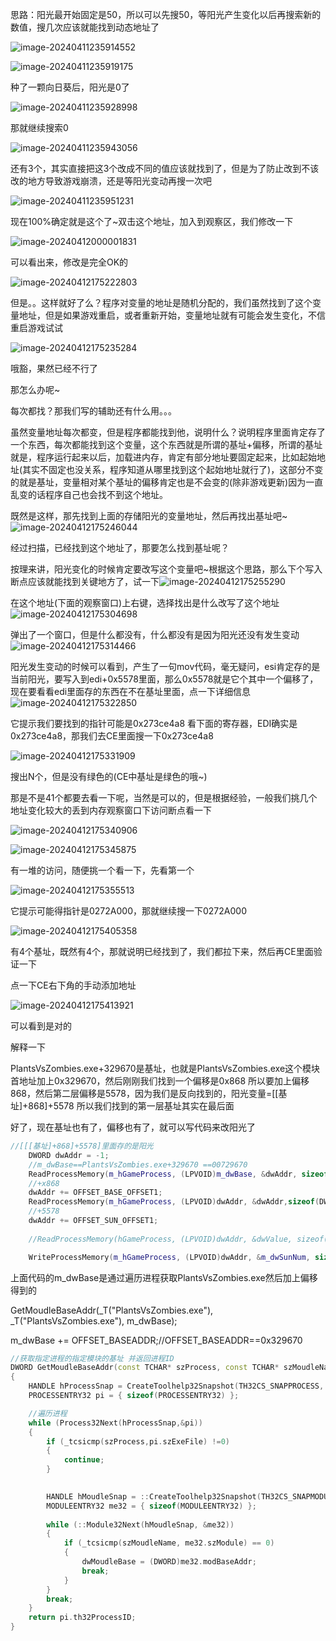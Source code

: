 思路：阳光最开始固定是50，所以可以先搜50，等阳光产生变化以后再搜索新的数值，搜几次应该就能找到动态地址了

![image-20240411235914552](notesimg/image-20240411235914552.png)

![image-20240411235919175](notesimg/image-20240411235919175.png)

种了一颗向日葵后，阳光是0了

![image-20240411235928998](notesimg/image-20240411235928998.png)

那就继续搜索0

![image-20240411235943056](notesimg/image-20240411235943056.png)

还有3个，其实直接把这3个改成不同的值应该就找到了，但是为了防止改到不该改的地方导致游戏崩溃，还是等阳光变动再搜一次吧

![image-20240411235951231](notesimg/image-20240411235951231.png)

现在100%确定就是这个了~双击这个地址，加入到观察区，我们修改一下

![image-20240412000001831](notesimg/image-20240412000001831.png)

可以看出来，修改是完全OK的

![image-20240412175222803](notesimg/image-20240412175222803.png)

但是。。这样就好了么？程序对变量的地址是随机分配的，我们虽然找到了这个变量地址，但是如果游戏重启，或者重新开始，变量地址就有可能会发生变化，不信重启游戏试试

![image-20240412175235284](notesimg/image-20240412175235284.png)

哦豁，果然已经不行了

那怎么办呢~

每次都找？那我们写的辅助还有什么用。。。

虽然变量地址每次都变，但是程序都能找到他，说明什么？说明程序里面肯定存了一个东西，每次都能找到这个变量，这个东西就是所谓的基址+偏移，所谓的基址就是，程序运行起来以后，加载进内存，肯定有部分地址要固定起来，比如起始地址(其实不固定也没关系，程序知道从哪里找到这个起始地址就行了)，这部分不变的就是基址，变量相对某个基址的偏移肯定也是不会变的(除非游戏更新)因为一直乱变的话程序自己也会找不到这个地址。

既然是这样，那先找到上面的存储阳光的变量地址，然后再找出基址吧~![image-20240412175246044](notesimg/image-20240412175246044.png)

经过扫描，已经找到这个地址了，那要怎么找到基址呢？

按理来讲，阳光变化的时候肯定要改写这个变量吧~根据这个思路，那么下个写入断点应该就能找到关键地方了，试一下![image-20240412175255290](notesimg/image-20240412175255290.png)

在这个地址(下面的观察窗口)上右键，选择找出是什么改写了这个地址![image-20240412175304698](notesimg/image-20240412175304698.png)

弹出了一个窗口，但是什么都没有，什么都没有是因为阳光还没有发生变动![image-20240412175314466](notesimg/image-20240412175314466.png)

阳光发生变动的时候可以看到，产生了一句mov代码，毫无疑问，esi肯定存的是当前阳光，要写入到edi+0x5578里面，那么0x5578就是它个其中一个偏移了，现在要看看edi里面存的东西在不在基址里面，点一下详细信息![image-20240412175322850](notesimg/image-20240412175322850.png)

它提示我们要找到的指针可能是0x273ce4a8 看下面的寄存器，EDI确实是0x273ce4a8，那我们去CE里面搜一下0x273ce4a8

![image-20240412175331909](notesimg/image-20240412175331909.png)

搜出N个，但是没有绿色的(CE中基址是绿色的哦~)

那是不是41个都要去看一下呢，当然是可以的，但是根据经验，一般我们挑几个地址变化较大的丢到内存观察窗口下访问断点看一下

![image-20240412175340906](notesimg/image-20240412175340906.png)

![image-20240412175345875](notesimg/image-20240412175345875.png)

有一堆的访问，随便挑一个看一下，先看第一个

![image-20240412175355513](notesimg/image-20240412175355513.png)

它提示可能得指针是0272A000，那就继续搜一下0272A000

![image-20240412175405358](notesimg/image-20240412175405358.png)

有4个基址，既然有4个，那就说明已经找到了，我们都拉下来，然后再CE里面验证一下

点一下CE右下角的手动添加地址

![image-20240412175413921](notesimg/image-20240412175413921.png)

可以看到是对的

解释一下

PlantsVsZombies.exe+329670是基址，也就是PlantsVsZombies.exe这个模块首地址加上0x329670，然后刚刚我们找到一个偏移是0x868 所以要加上偏移868，然后第二层偏移是5578，因为我们是反向找到的，阳光变量=[[基址]+868]+5578 所以我们找到的第一层基址其实在最后面

好了，现在基址也有了，偏移也有了，就可以写代码来改阳光了

```c++
//[[[基址]+868]+5578]里面存的是阳光
    DWORD dwAddr = -1;
    //m_dwBase==PlantsVsZombies.exe+329670 ==00729670
    ReadProcessMemory(m_hGameProcess, (LPVOID)m_dwBase, &dwAddr, sizeof(DWORD), NULL);//0275A280
    //+x868
    dwAddr += OFFSET_BASE_OFFSET1;
    ReadProcessMemory(m_hGameProcess, (LPVOID)dwAddr, &dwAddr,sizeof(DWORD), NULL);//0275A280
    //+5578
    dwAddr += OFFSET_SUN_OFFSET1;
    
    //ReadProcessMemory(hGameProcess, (LPVOID)dwAddr, &dwValue, sizeof(DWORD), NULL);//0275A280

    WriteProcessMemory(m_hGameProcess, (LPVOID)dwAddr, &m_dwSunNum, sizeof(DWORD), NULL);
```

上面代码的m_dwBase是通过遍历进程获取PlantsVsZombies.exe然后加上偏移得到的

GetMoudleBaseAddr(_T("PlantsVsZombies.exe"), _T("PlantsVsZombies.exe"), m_dwBase);

m_dwBase += OFFSET_BASEADDR;//OFFSET_BASEADDR==0x329670 

```c++
//获取指定进程的指定模块的基址 并返回进程ID
DWORD GetMoudleBaseAddr(const TCHAR* szProcess, const TCHAR* szMoudleName, DWORD& dwMoudleBase)
{
    HANDLE hProcessSnap = CreateToolhelp32Snapshot(TH32CS_SNAPPROCESS, 0);
    PROCESSENTRY32 pi = { sizeof(PROCESSENTRY32) };

    //遍历进程
    while (Process32Next(hProcessSnap,&pi))
    {
        if (_tcsicmp(szProcess,pi.szExeFile) !=0)
        {
            continue;
        }
        

        HANDLE hMoudleSnap = ::CreateToolhelp32Snapshot(TH32CS_SNAPMODULE, pi.th32ProcessID);
        MODULEENTRY32 me32 = { sizeof(MODULEENTRY32) };
       
        while (::Module32Next(hMoudleSnap, &me32))
        {
            if (_tcsicmp(szMoudleName, me32.szModule) == 0)
            {
                dwMoudleBase = (DWORD)me32.modBaseAddr;
                break;
            }
        }
        break;
    }
    return pi.th32ProcessID;
}
```

